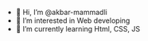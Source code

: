 - 👋 Hi, I’m @akbar-mammadli
- 👀 I’m interested in Web developing
- 🌱 I’m currently learning Html, CSS, JS
<!---
akbar-mammadli/akbar-mammadli is a ✨ special ✨ repository because its `README.md` (this file) appears on your GitHub profile.
You can click the Preview link to take a look at your changes.
--->
